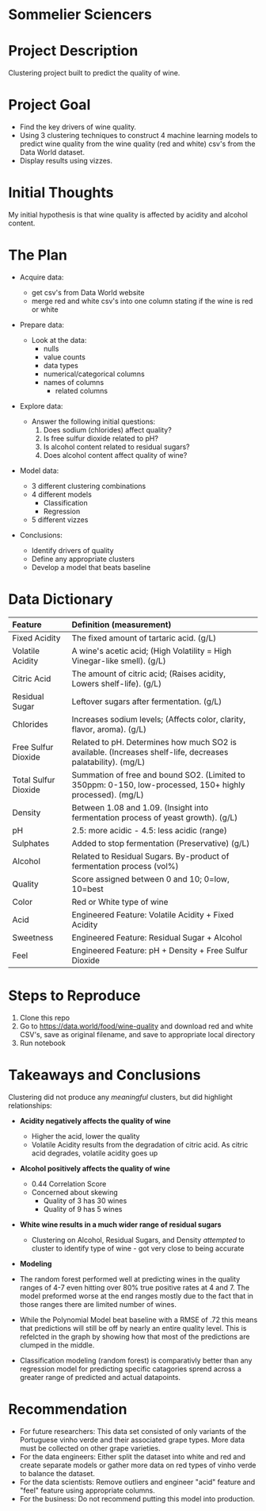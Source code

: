 # Sommelier Sciencers

# Project Description
 
Clustering project built to predict the quality of wine.
 
# Project Goal
 
* Find the key drivers of wine quality.
* Using 3 clustering techniques to construct 4 machine learning models to predict wine quality from the wine quality (red and white) csv's from the Data World dataset.
* Display results using vizzes.
 
# Initial Thoughts
 
My initial hypothesis is that wine quality is affected by acidity and alcohol content.
 
# The Plan
 
* Acquire data:
    * get csv's from Data World website
    * merge red and white csv's into one column stating if the wine is red or white
 
* Prepare data:
   * Look at the data:
		* nulls
		* value counts
		* data types
		* numerical/categorical columns
		* names of columns
            * related columns
 
* Explore data:
   * Answer the following initial questions:
       1. Does sodium (chlorides) affect quality?
       2. Is free sulfur dioxide related to pH?
       3. Is alcohol content related to residual sugars?
       4. Does alcohol content affect quality of wine?
       
* Model data:
    * 3 different clustering combinations
    * 4 different models
        * Classification
        * Regression
    * 5 different vizzes

* Conclusions:
	* Identify drivers of quality
    * Define any appropriate clusters
    * Develop a model that beats baseline

# Data Dictionary

| Feature | Definition (measurement)|
|:--------|:-----------|
|Fixed Acidity| The fixed amount of tartaric acid. (g/L)|
|Volatile Acidity| A wine's acetic acid; (High Volatility = High Vinegar-like smell). (g/L)|
|Citric Acid| The amount of citric acid; (Raises acidity, Lowers shelf-life). (g/L)|
|Residual Sugar| Leftover sugars after fermentation. (g/L)|
|Chlorides| Increases sodium levels; (Affects color, clarity, flavor, aroma). (g/L)|
|Free Sulfur Dioxide| Related to pH. Determines how much SO2 is available. (Increases shelf-life, decreases palatability). (mg/L)|
|Total Sulfur Dioxide| Summation of free and bound SO2. (Limited to 350ppm: 0-150, low-processed, 150+ highly processed). (mg/L)|
|Density| Between 1.08 and 1.09. (Insight into fermentation process of yeast growth). (g/L)|
|pH| 2.5: more acidic - 4.5: less acidic (range)|
|Sulphates| Added to stop fermentation (Preservative) (g/L)|
|Alcohol| Related to Residual Sugars. By-product of fermentation process (vol%)|
|Quality| Score assigned between 0 and 10; 0=low, 10=best|
|Color| Red or White type of wine|
|Acid| Engineered Feature: Volatile Acidity + Fixed Acidity|
|Sweetness| Engineered Feature: Residual Sugar + Alcohol|
|Feel| Engineered Feature: pH + Density + Free Sulfur Dioxide|

# Steps to Reproduce
1) Clone this repo
2) Go to https://data.world/food/wine-quality and download red and white CSV's, save as original filename, and save to appropriate local directory
4) Run notebook
 
# Takeaways and Conclusions<br>

Clustering did not produce any *meaningful* clusters, but did highlight relationships:

* **Acidity negatively affects the quality of wine**
    * Higher the acid, lower the quality
    * Volatile Acidity results from the degradation of citric acid. As citric acid degrades, volatile acidity goes up
* **Alcohol positively affects the quality of wine**
    * 0.44 Correlation Score
    * Concerned about skewing
        * Quality of 3 has 30 wines
        * Quality of 9 has 5 wines
* **White wine results in a much wider range of residual sugars**
    * Clustering on Alcohol, Residual Sugars, and Density *attempted* to cluster to identify type of wine - got very close to being accurate
        
* **Modeling**

* The random forest performed well at predicting wines in the quality ranges of 4-7 even hitting over 80% true positive rates at 4 and 7. The model preformed worse at the end ranges mostly due to the fact that in those ranges there are limited number of wines.

* While the Polynomial Model beat baseline with a RMSE of .72 this means that predictions will still be off by nearly an entire quality level. This is refelcted in the graph by showing how that most of the predictions are clumped in the middle.

* Classification modeling (random forest) is comparativly better than any regression model for predicting specific catagories sprend across a greater range of predicted and actual datapoints.

# Recommendation
* For future researchers: This data set consisted of only variants of the Portuguese vinho verde and their associated grape types. More data must be collected on other grape varieties.
* For the data engineers: Either split the dataset into white and red and create separate models or gather more data on red types of vinho verde to balance the dataset.
* For the data scientists: Remove outliers and engineer "acid" feature and "feel" feature using appropriate columns.
* For the business: Do not recommend putting this model into production.